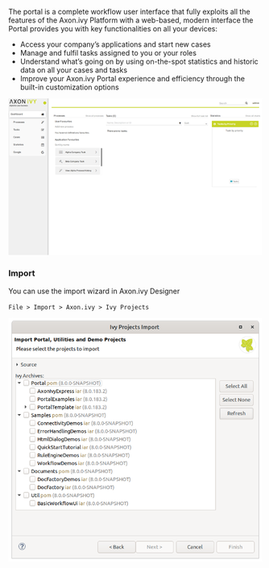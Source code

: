 The portal is a complete workflow user interface that fully exploits all the features of the Axon.ivy Platform
with a web-based, modern interface the Portal provides you with key functionalities on all your devices:

* Access your company’s applications and start new cases
* Manage and fulfil tasks assigned to you or your roles
* Understand what’s going on by using on-the-spot statistics and historic data on all your cases and tasks
* Improve your Axon.ivy Portal experience and efficiency through the built-in customization options

![Portal](portal.png)

### Import

You can use the import wizard in Axon.ivy Designer

`File > Import > Axon.ivy > Ivy Projects`

![Import Wizard](import-wizard.png)
